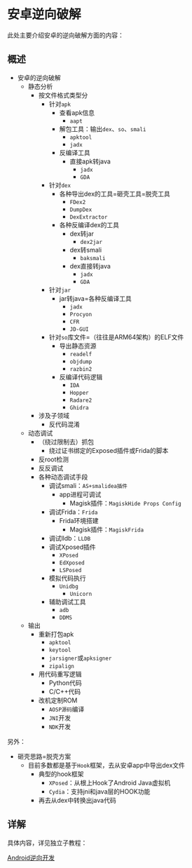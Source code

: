# 安卓逆向破解

此处主要介绍安卓的逆向破解方面的内容：

## 概述

* 安卓的逆向破解
  * 静态分析
    * 按文件格式类型分
      * 针对`apk`
        * 查看apk信息
          * `aapt`
        * 解包工具：输出`dex`、`so`、`smali`
          * `apktool`
          * `jadx`
        * 反编译工具
          * 直接apk转java
            * `jadx`
            * `GDA`
      * 针对`dex`
        * 各种导出dex的工具=砸壳工具=脱壳工具
          * `FDex2`
          * `DumpDex`
          * `DexExtractor`
        * 各种反编译dex的工具
          * dex转jar
            * `dex2jar`
          * dex转smali
            * `baksmali`
          * dex直接转java
            * `jadx`
            * `GDA`
      * 针对`jar`
        * jar转java=各种反编译工具
          * `jadx`
          * `Procyon`
          * `CFR`
          * `JD-GUI`
      * 针对`so`库文件=（往往是ARM64架构）的ELF文件
        * 导出静态资源
          * `readelf`
          * `objdump`
          * `razbin2`
        * 反编译代码逻辑
          * `IDA`
          * `Hopper`
          * `Radare2`
          * `Ghidra`
    * 涉及子领域
      * 反代码混淆
  * 动态调试
    * （绕过限制去）抓包
      * 绕过证书绑定的Exposed插件或Frida的脚本
    * 反root检测
    * 反反调试
    * 各种动态调试手段
      * 调试smali：`AS+smalidea插件`
        * app进程可调试
          * Magisk插件：`MagiskHide Props Config`
      * 调试Frida：`Frida`
        * Frida环境搭建
          * Magisk插件：`MagiskFrida`
      * 调试lldb：`LLDB`
      * 调试Xposed插件
        * `XPosed`
        * `EdXposed`
        * `LSPosed`
      * 模拟代码执行
        * `Unidbg`
          * `Unicorn`
      * 辅助调试工具
        * `adb`
        * `DDMS`
  * 输出
    * 重新打包apk
      * `apktool`
      * `keytool`
      * `jarsigner`或`apksigner`
      * `zipalign`
    * 用代码重写逻辑
      * Python代码
      * C/C++代码
    * 改机定制ROM
      * `AOSP源码`编译
      * `JNI`开发
      * `NDK`开发

另外：

* 砸壳思路=脱壳方案
  * 目前多数都是基于`Hook`框架，去从安卓app中导出dex文件
    * 典型的hook框架
      * `XPosed`：从根上Hook了Android Java虚拟机
      * `Cydia`：支持jni和java层的HOOK功能
    * 再去从dex中转换出java代码

## 详解

具体内容，详见独立子教程：

[Android逆向开发](https://book.crifan.org/books/android_reverse_dev/website/)
